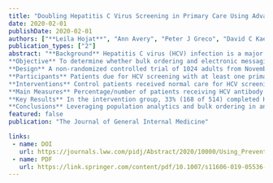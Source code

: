 ```yaml
---
title: "Doubling Hepatitis C Virus Screening in Primary Care Using Advanced Electronic Health Record Tools-A Non-Randomized Controlled Trial"
date: 2020-02-01
publishDate: 2020-02-01
authors: ["**Leila Hojat**", "Ann Avery", "Peter J Greco", "David C Kaelber"]
publication_types: ["2"]
abstract: "**Background** Hepatitis C virus (HCV) infection is a major public health burden, affecting over 4 million people. The Centers for Disease Control and Prevention and the US Preventive Services Task Force guidelines recommend screening everyone born between 1945 and 1965, but screening rates remain low.
**Objective** To determine whether bulk ordering and electronic messaging to patients improves guideline-based HCV screening rates.
**Design** A non-randomized controlled trial of 1024 adults from November 2016 to March 2017.
**Participants** Patients due for HCV screening with at least one primary care office visit in one of three primary care clinics and enrolled in the healthcare system's tethered personal health record (tPHR).
**Interventions** Control patients received normal care for HCV screening, consisting of passive HCV reminders to providers during face-to-face visits and passive HCV screening notification through the patient's tPHR. Intervention patients received normal care and also had HCV antibody tests ordered for them and customized messages sent through their tPHR inviting them to go directly to the lab for HCV screening over a 12-week period.
**Main Measures** Percentage/number of patients receiving HCV antibody tests during the intervention period. Percentage/number of intervention group patients receiving HCV screening with other blood work.
**Key Results** In the intervention group, 33% (168 of 514) completed HCV testing, compared with 19% (97 of 510) of controls (OR 1.7, 95% CI 1.2-2.1). Bulk lab ordering appeared to have a large impact while bulk messaging appeared to have a less significant role.
**Conclusions** Leveraging population analytics and bulk ordering in an electronic health record with bulk messaging to a tPHR directly engages patients in blood screening tests and can significantly improve completion. This methodology has a broad range of applications including many recommended screening or disease-specific testing. This bulk ordering and direct-to-patient messaging approach improves patient screening while decreasing provider/staff work."
featured: false 
publication: "The Journal of General Internal Medicine"

links:
 - name: DOI
   url: https://journals.lww.com/pidj/Abstract/2020/10000/Using_Preventive_Health_Alerts_in_the_Electronic.12.aspx
 - name: PDF
   url: https://link.springer.com/content/pdf/10.1007/s11606-019-05536-z.pdf
---
```

